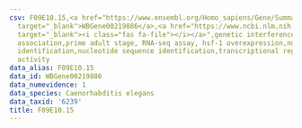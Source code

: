 ```yaml
---
csv: F09E10.15,<a href="https://www.ensembl.org/Homo_sapiens/Gene/Summary?db=core;g=WBGene00219886"
  target="_blank">WBGene00219886</a>,<a href="https://www.ncbi.nlm.nih.gov/pubmed/30894454"
  target="_blank"><i class="fas fa-file"></i></a>",genetic interference,functional
  association,prime adult stage, RNA-seq assay, hsf-1 overexpression,nucleotide sequence
  identification,nucleotide sequence identification,transcriptional regulation,down-regulates
  activity
data_alias: F09E10.15
data_id: WBGene00219886
data_numevidence: 1
data_species: Caenorhabditis elegans
data_taxid: '6239'
title: F09E10.15
---
```

